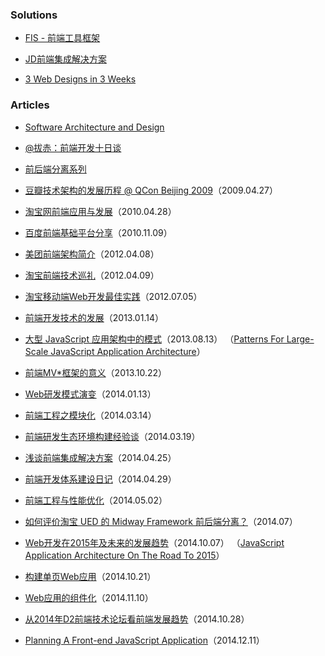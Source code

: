 ### Solutions

- [FIS - 前端工具框架](http://fis.baidu.com/)

- [JD前端集成解决方案](https://www.npmjs.com/package/jdf)

- [3 Web Designs in 3 Weeks](http://juntao.gitbooks.io/3-web-designs-in-3-weeks/)

### Articles

- [Software Architecture and Design](http://msdn.microsoft.com/en-us/library/ee658093.aspx)

- [@拔赤：前端开发十日谈](http://blog.jobbole.com/25114/)

- [前后端分离系列](http://ued.taobao.org/blog/tag/前后端分离/)

- [豆瓣技术架构的发展历程 @ QCon Beijing 2009](http://www.slideshare.net/hongqn/qcon-beijing-2009)（2009.04.27）

- [淘宝网前端应用与发展](http://www.slideshare.net/taobaoued/ss-3879381)（2010.04.28）

- [百度前端基础平台分享](http://www.slideshare.net/tiantianli/ss-5710372)（2010.11.09）

- [美团前端架构简介](http://www.slideshare.net/panweizeng/ss-12313802)（2012.04.08）

- [淘宝前端技术巡礼](http://www.slideshare.net/lijing00333/ss-12323405)（2012.04.09）

- [淘宝移动端Web开发最佳实践](http://www.slideshare.net/lijing00333/web-13546648)（2012.07.05）

- [前端开发技术的发展](https://github.com/xufei/blog/blob/master/posts/2013-01-14-前端开发技术的发展.md)（2013.01.14）

- [大型 JavaScript 应用架构中的模式](http://nuysoft.com/2013/08/13/large-scale-javascript/)（2013.08.13）
（[Patterns For Large-Scale JavaScript Application Architecture](http://addyosmani.com/largescalejavascript/)）

- [前端MV*框架的意义](https://github.com/xufei/blog/blob/master/posts/2013-10-22-前端MV☆框架的意义.md)（2013.10.22）

- [Web研发模式演变](https://github.com/lifesinger/lifesinger.github.com/issues/184)（2014.01.13）

- [前端工程之模块化](http://fex.baidu.com/blog/2014/03/fis-module/)（2014.03.14）

- [前端研发生态环境构建经验谈](http://www.csdn.net/article/2014-03-19/2818831)（2014.03.19）

- [浅谈前端集成解决方案](https://github.com/fouber/blog/issues/1)（2014.04.25）

- [前端开发体系建设日记](https://github.com/fouber/blog/issues/2)（2014.04.29）

- [前端工程与性能优化](https://github.com/fouber/blog/issues/3)（2014.05.02）

- [如何评价淘宝 UED 的 Midway Framework 前后端分离？](http://www.zhihu.com/question/23512853)（2014.07）

- [Web开发在2015年及未来的发展趋势](http://blog.jobbole.com/77833/)（2014.10.07）
（[JavaScript Application Architecture On The Road To 2015](https://medium.com/@addyosmani/javascript-application-architecture-on-the-road-to-2015-d8125811101b)）

- [构建单页Web应用](https://github.com/xufei/blog/issues/5)（2014.10.21）

- [Web应用的组件化](https://github.com/xufei/blog/issues/6)（2014.11.10）

- [从2014年D2前端技术论坛看前端发展趋势](http://blog.csdn.net/offbye/article/details/40561037)（2014.10.28）

- [Planning A Front-end JavaScript Application](http://developer.telerik.com/featured/planning-front-end-javascript-application/)（2014.12.11）